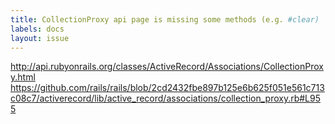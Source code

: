 ```yaml
---
title: CollectionProxy api page is missing some methods (e.g. #clear)
labels: docs
layout: issue
---
```


http://api.rubyonrails.org/classes/ActiveRecord/Associations/CollectionProxy.html
https://github.com/rails/rails/blob/2cd2432fbe897b125e6b625f051e561c713c08c7/activerecord/lib/active_record/associations/collection_proxy.rb#L955

